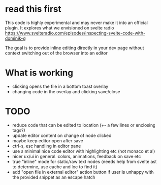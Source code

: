 # read this first

This code is highly experimental and may never make it into an official plugin.
It explores what we envisioned on svelte radio https://www.svelteradio.com/episodes/inspecting-svelte-code-with-dominik-g

The goal is to provide inline editing directly in your dev page without context switching out of the browser into an editor

# What is working

- clicking opens the file in a bottom toast overlay
- changing code in the overlay and clicking save/close

# TODO

- reduce code that can be edited to location (+- a few lines or enclosing tags?)
- update editor content on change of node clicked
- maybe keep editor open after save
- ctrl-s, esc handling in editor pane
- use a minimal nice code editor with highlighting etc (not monaco et al)
- nicer ux/ui in general. colors, animations, feedback on save etc
- true "inline" mode for static/raw text nodes (needs help from svelte ast to determine, use cache and loc to find it)
- add "open file in external editor" action button if user is unhappy with the provided snippet as an escape hatch
